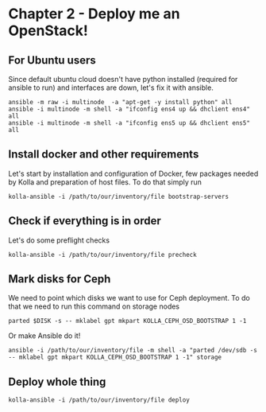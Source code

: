 # Chapter 2 - Deploy me an OpenStack!

## For Ubuntu users
Since default ubuntu cloud doesn't have python installed (required for ansible to run) and interfaces are down, let's fix it with ansible.
```
ansible -m raw -i multinode  -a "apt-get -y install python" all
ansible -i multinode -m shell -a "ifconfig ens4 up && dhclient ens4" all
ansible -i multinode -m shell -a "ifconfig ens5 up && dhclient ens5" all
```

## Install docker and other requirements
Let's start by installation and configuration of Docker, few packages needed by Kolla and preparation of host files.
To do that simply run
```
kolla-ansible -i /path/to/our/inventory/file bootstrap-servers
```

## Check if everything is in order
Let's do some preflight checks
```
kolla-ansible -i /path/to/our/inventory/file precheck
```

## Mark disks for Ceph
We need to point which disks we want to use for Ceph deployment. To do that we need to run this command on storage nodes
```
parted $DISK -s -- mklabel gpt mkpart KOLLA_CEPH_OSD_BOOTSTRAP 1 -1
```
Or make Ansible do it!
```
ansible -i /path/to/our/inventory/file -m shell -a "parted /dev/sdb -s -- mklabel gpt mkpart KOLLA_CEPH_OSD_BOOTSTRAP 1 -1" storage
```

## Deploy whole thing
```
kolla-ansible -i /path/to/our/inventory/file deploy
```
